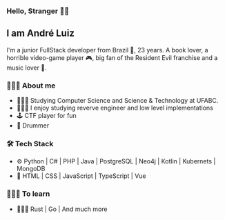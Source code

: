 ### Hello, Stranger 👋🏾<h2> I am André Luiz</h2>

I'm a junior FullStack developer from Brazil 💚, 23 years. A book lover, a horrible video-game player 🎮, 
big fan of the Resident Evil franchise and a music lover 🎸.

### 🧔🏾‍♂️ About me

  - 👨🏾‍🎓 Studying Computer Science and Science & Technology at UFABC.
  - 👨🏾‍💻 I enjoy studying reverve engineer and low level implementations
  - 🕹 CTF player for fun
  - 🥁 Drummer

### 🛠 Tech Stack
  
  - ⚙️ Python | C# | PHP | Java | PostgreSQL | Neo4j | Kotlin | Kubernets | MongoDB
  - 🎀 HTML | CSS | JavaScript | TypeScript | Vue
  
### 🧗🏾‍♂️ To learn
  - 👨🏾‍🎓 Rust | Go | And much more 
